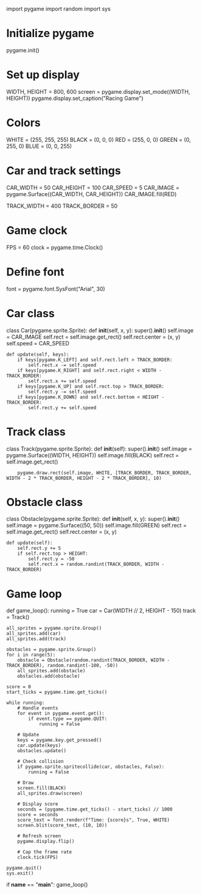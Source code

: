 import pygame
import random
import sys

# Initialize pygame
pygame.init()

# Set up display
WIDTH, HEIGHT = 800, 600
screen = pygame.display.set_mode((WIDTH, HEIGHT))
pygame.display.set_caption("Racing Game")

# Colors
WHITE = (255, 255, 255)
BLACK = (0, 0, 0)
RED = (255, 0, 0)
GREEN = (0, 255, 0)
BLUE = (0, 0, 255)

# Car and track settings
CAR_WIDTH = 50
CAR_HEIGHT = 100
CAR_SPEED = 5
CAR_IMAGE = pygame.Surface((CAR_WIDTH, CAR_HEIGHT))
CAR_IMAGE.fill(RED)

TRACK_WIDTH = 400
TRACK_BORDER = 50

# Game clock
FPS = 60
clock = pygame.time.Clock()

# Define font
font = pygame.font.SysFont("Arial", 30)

# Car class
class Car(pygame.sprite.Sprite):
    def __init__(self, x, y):
        super().__init__()
        self.image = CAR_IMAGE
        self.rect = self.image.get_rect()
        self.rect.center = (x, y)
        self.speed = CAR_SPEED

    def update(self, keys):
        if keys[pygame.K_LEFT] and self.rect.left > TRACK_BORDER:
            self.rect.x -= self.speed
        if keys[pygame.K_RIGHT] and self.rect.right < WIDTH - TRACK_BORDER:
            self.rect.x += self.speed
        if keys[pygame.K_UP] and self.rect.top > TRACK_BORDER:
            self.rect.y -= self.speed
        if keys[pygame.K_DOWN] and self.rect.bottom < HEIGHT - TRACK_BORDER:
            self.rect.y += self.speed

# Track class
class Track(pygame.sprite.Sprite):
    def __init__(self):
        super().__init__()
        self.image = pygame.Surface((WIDTH, HEIGHT))
        self.image.fill(BLACK)
        self.rect = self.image.get_rect()

        pygame.draw.rect(self.image, WHITE, [TRACK_BORDER, TRACK_BORDER, WIDTH - 2 * TRACK_BORDER, HEIGHT - 2 * TRACK_BORDER], 10)

# Obstacle class
class Obstacle(pygame.sprite.Sprite):
    def __init__(self, x, y):
        super().__init__()
        self.image = pygame.Surface((50, 50))
        self.image.fill(GREEN)
        self.rect = self.image.get_rect()
        self.rect.center = (x, y)

    def update(self):
        self.rect.y += 5
        if self.rect.top > HEIGHT:
            self.rect.y = -50
            self.rect.x = random.randint(TRACK_BORDER, WIDTH - TRACK_BORDER)

# Game loop
def game_loop():
    running = True
    car = Car(WIDTH // 2, HEIGHT - 150)
    track = Track()

    all_sprites = pygame.sprite.Group()
    all_sprites.add(car)
    all_sprites.add(track)

    obstacles = pygame.sprite.Group()
    for i in range(5):
        obstacle = Obstacle(random.randint(TRACK_BORDER, WIDTH - TRACK_BORDER), random.randint(-100, -50))
        all_sprites.add(obstacle)
        obstacles.add(obstacle)

    score = 0
    start_ticks = pygame.time.get_ticks()

    while running:
        # Handle events
        for event in pygame.event.get():
            if event.type == pygame.QUIT:
                running = False

        # Update
        keys = pygame.key.get_pressed()
        car.update(keys)
        obstacles.update()

        # Check collision
        if pygame.sprite.spritecollide(car, obstacles, False):
            running = False

        # Draw
        screen.fill(BLACK)
        all_sprites.draw(screen)

        # Display score
        seconds = (pygame.time.get_ticks() - start_ticks) // 1000
        score = seconds
        score_text = font.render(f"Time: {score}s", True, WHITE)
        screen.blit(score_text, (10, 10))

        # Refresh screen
        pygame.display.flip()

        # Cap the frame rate
        clock.tick(FPS)

    pygame.quit()
    sys.exit()

if __name__ == "__main__":
    game_loop()
